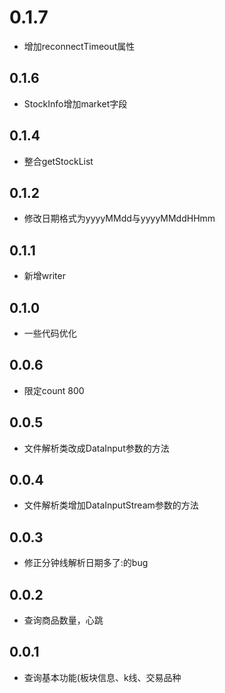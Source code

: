 
# 0.1.7
* 增加reconnectTimeout属性

## 0.1.6
* StockInfo增加market字段

## 0.1.4
* 整合getStockList

## 0.1.2
* 修改日期格式为yyyyMMdd与yyyyMMddHHmm

## 0.1.1
* 新增writer


## 0.1.0
* 一些代码优化


## 0.0.6

* 限定count 800

## 0.0.5
* 文件解析类改成DataInput参数的方法

## 0.0.4

* 文件解析类增加DataInputStream参数的方法

## 0.0.3


* 修正分钟线解析日期多了:的bug


## 0.0.2

* 查询商品数量，心跳

## 0.0.1

* 查询基本功能(板块信息、k线、交易品种

